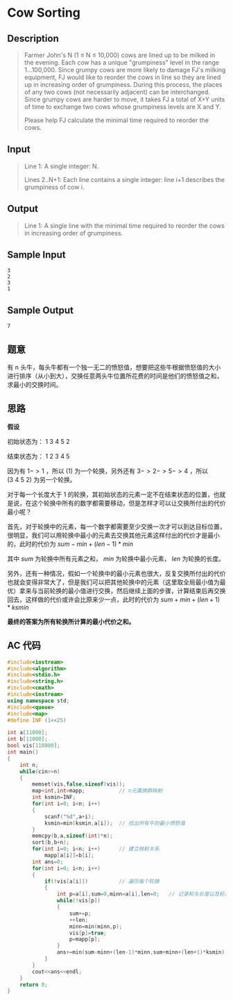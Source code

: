 # Cow Sorting

## **Description**

> Farmer John's N (1 ≤ N ≤ 10,000) cows are lined up to be milked in the evening. Each cow has a unique "grumpiness" level in the range 1...100,000. Since grumpy cows are more likely to damage FJ's milking equipment, FJ would like to reorder the cows in line so they are lined up in increasing order of grumpiness. During this process, the places of any two cows (not necessarily adjacent) can be interchanged. Since grumpy cows are harder to move, it takes FJ a total of X+Y units of time to exchange two cows whose grumpiness levels are X and Y.
>
> Please help FJ calculate the minimal time required to reorder the cows.



## **Input**

> Line 1: A single integer: N. 
>
> Lines 2..N+1: Each line contains a single integer: line i+1 describes the grumpiness of cow i. 



## **Output**

> Line 1: A single line with the minimal time required to reorder the cows in increasing order of grumpiness.



## **Sample Input**

    3
    2
    3
    1



## **Sample Output**

    7



## **题意**

有 n 头牛，每头牛都有一个独一无二的愤怒值，想要把这些牛根据愤怒值的大小进行排序（从小到大），交换任意两头牛位置所花费的时间是他们的愤怒值之和，求最小的交换时间。



## **思路**

**假设**

初始状态为： $1~3~4~5~2$

结束状态为： $1~2~3~4~5$

因为有 $1->1$ ，所以 $(1)$ 为一个轮换，另外还有 $3->2->5->4$ ，所以 $(3~4~5~2)$ 为另一个轮换。



对于每一个长度大于 $1$ 的轮换，其初始状态的元素一定不在结束状态的位置，也就是说，在这个轮换中所有的数字都需要移动，但是怎样才可以让交换所付出的代价最小呢？

首先，对于轮换中的元素，每一个数字都需要至少交换一次才可以到达目标位置，很明显，我们可以用轮换中最小的元素去交换其他元素这样付出的代价才是最小的，此时的代价为 $sum-min+(len-1)*min$ 

其中 $sum$ 为轮换中所有元素之和， $min$ 为轮换中最小元素， $len$ 为轮换的长度。



另外，还有一种情况，假如一个轮换中的最小元素也很大，反复交换所付出的代价也就会变得非常大了，但是我们可以把其他轮换中的元素（这里取全局最小值为最优）拿来与当前轮换的最小值进行交换，然后继续上面的步骤，计算结束后再交换回去，这样做的代价或许会比原来少一点，此时的代价为 $sum+min+(len+1)*ksmin$



**最终的答案为所有轮换所计算的最小代价之和。**



## **AC 代码**

```cpp
#include<iostream>
#include<algorithm>
#include<stdio.h>
#include<string.h>
#include<cmath>
#include<iostream>
using namespace std;
#include<queue>
#include<map>
#define INF (1<<25)

int a[11000];
int b[11000];
bool vis[110000];
int main()
{
    int n;
    while(cin>>n)
    {
        memset(vis,false,sizeof(vis));
        map<int,int>mapp;           // n元置换群映射
        int ksmin=INF;
        for(int i=0; i<n; i++)
        {
            scanf("%d",a+i);
            ksmin=min(ksmin,a[i]);  // 找出所有牛的最小愤怒值
        }
        memcpy(b,a,sizeof(int)*n);
        sort(b,b+n);
        for(int i=0; i<n; i++)      // 建立映射关系
            mapp[a[i]]=b[i];
        int ans=0;
        for(int i=0; i<n; i++)
        {
            if(!vis[a[i]])          // 遍历每个轮换
            {
                int p=a[i],sum=0,minn=a[i],len=0;   // 记录和与长度以及轮换中最小值
                while(!vis[p])
                {
                    sum+=p;
                    ++len;
                    minn=min(minn,p);
                    vis[p]=true;
                    p=mapp[p];
                }
                ans+=min(sum-minn+(len-1)*minn,sum+minn+(len+1)*ksmin);
            }
        }
        cout<<ans<<endl;
    }
    return 0;
}
```

